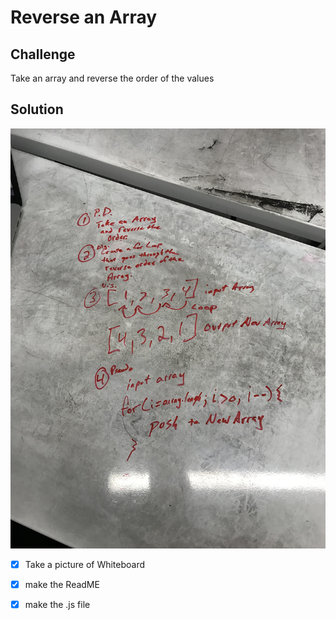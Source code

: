 # Reverse an Array

## Challenge
Take an array and reverse the order of the values

## Solution
![reverse array image](./assets/reverse-array.JPG)


 - [x] Take a picture of Whiteboard
 - [x] make the ReadME
 - [x] make the .js file
  
